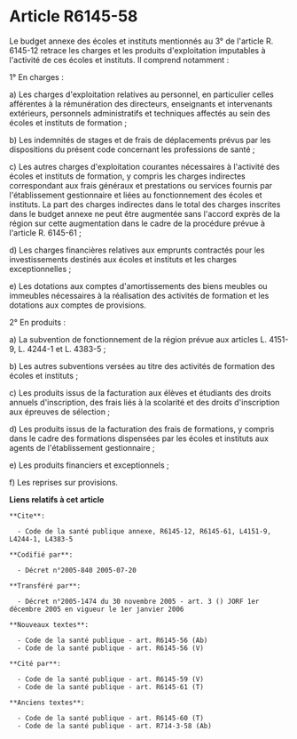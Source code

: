 # Article R6145-58

Le budget annexe des écoles et instituts mentionnés au 3° de l'article R. 6145-12 retrace les charges et les produits
d'exploitation imputables à l'activité de ces écoles et instituts. Il comprend notamment :

1° En charges :

a) Les charges d'exploitation relatives au personnel, en particulier celles afférentes à la rémunération des directeurs,
enseignants et intervenants extérieurs, personnels administratifs et techniques affectés au sein des écoles et instituts de
formation ;

b) Les indemnités de stages et de frais de déplacements prévus par les dispositions du présent code concernant les
professions de santé ;

c) Les autres charges d'exploitation courantes nécessaires à l'activité des écoles et instituts de formation, y compris les
charges indirectes correspondant aux frais généraux et prestations ou services fournis par l'établissement gestionnaire et
liées au fonctionnement des écoles et instituts. La part des charges indirectes dans le total des charges inscrites dans le
budget annexe ne peut être augmentée sans l'accord exprès de la région sur cette augmentation dans le cadre de la procédure
prévue à l'article R. 6145-61 ;

d) Les charges financières relatives aux emprunts contractés pour les investissements destinés aux écoles et instituts et les
charges exceptionnelles ;

e) Les dotations aux comptes d'amortissements des biens meubles ou immeubles nécessaires à la réalisation des activités de
formation et les dotations aux comptes de provisions.

2° En produits :

a) La subvention de fonctionnement de la région prévue aux articles L. 4151-9, L. 4244-1 et L. 4383-5 ;

b) Les autres subventions versées au titre des activités de formation des écoles et instituts ;

c) Les produits issus de la facturation aux élèves et étudiants des droits annuels d'inscription, des frais liés à la
scolarité et des droits d'inscription aux épreuves de sélection ;

d) Les produits issus de la facturation des frais de formations, y compris dans le cadre des formations dispensées par les
écoles et instituts aux agents de l'établissement gestionnaire ;

e) Les produits financiers et exceptionnels ;

f) Les reprises sur provisions.

**Liens relatifs à cet article**

	**Cite**:

	  - Code de la santé publique annexe, R6145-12, R6145-61, L4151-9, L4244-1, L4383-5

	**Codifié par**:

	  - Décret n°2005-840 2005-07-20

	**Transféré par**:

	  - Décret n°2005-1474 du 30 novembre 2005 - art. 3 () JORF 1er décembre 2005 en vigueur le 1er janvier 2006

	**Nouveaux textes**:

	  - Code de la santé publique - art. R6145-56 (Ab)
	  - Code de la santé publique - art. R6145-56 (V)

	**Cité par**:

	  - Code de la santé publique - art. R6145-59 (V)
	  - Code de la santé publique - art. R6145-61 (T)

	**Anciens textes**:

	  - Code de la santé publique - art. R6145-60 (T)
	  - Code de la santé publique - art. R714-3-58 (Ab)
